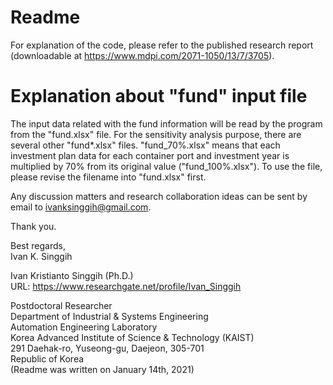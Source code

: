 # Readme

For explanation of the code, please refer to the published research report (downloadable at https://www.mdpi.com/2071-1050/13/7/3705).


# Explanation about "fund" input file

The input data related with the fund information will be read by the program from the "fund.xlsx" file. 
For the sensitivity analysis purpose, there are several other "fund*.xlsx" files.
"fund_70%.xlsx" means that each investment plan data for each container port and investment year is multiplied by 70% from its original value ("fund_100%.xlsx").
To use the file, please revise the filename into "fund.xlsx" first.


Any discussion matters and research collaboration ideas can be sent by email to ivanksinggih@gmail.com.

Thank you.

Best regards,  
Ivan K. Singgih
  
Ivan Kristianto Singgih (Ph.D.)  
URL: https://www.researchgate.net/profile/Ivan_Singgih
  
Postdoctoral Researcher  
Department of Industrial & Systems Engineering  
Automation Engineering Laboratory  
Korea Advanced Institute of Science & Technology (KAIST)  
291 Daehak-ro, Yuseong-gu, Daejeon, 305-701  
Republic of Korea  
(Readme was written on January 14th, 2021)
